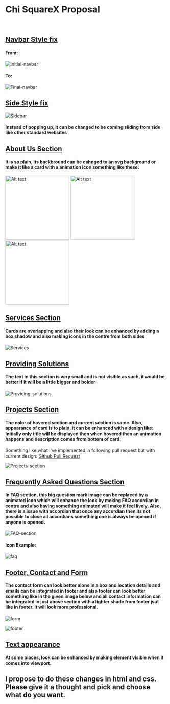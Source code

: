 # Chi SquareX Proposal

<br>

## <u>Navbar Style fix</u>

#### From:

![Initial-navbar](./navbari.gif)

#### To:

![Final-navbar](./navbarf.gif)

## <u>Side Style fix</u>

![Sidebar](./sidebar.gif)

#### Instead of popping up, it can be changed to be coming sliding from side like other standard websites

## <u>About Us Section</u>

#### It is so plain, its backbround can be cahnged to an svg background or make it like a card with a animation icon something like these:

<img src="brain.gif" alt="Alt text" width="200" height="200">
<img src="icon1.gif" alt="Alt text" width="200" height="200">
<img src="icon2.gif" alt="Alt text" width="200" height="200">

## <u>Services Section</u>

#### Cards are overlapping and also their look can be enhanced by adding a box shadow and also making icons in the centre from both sides

![Services](./services.png)

## <u>Providing Solutions</u>

#### The text in this section is very small and is not visible as such, it would be better if it will be a little bigger and bolder

![Providing-solutions](./providing-solutions.png)

## <u>Projects Section</u>

#### The color of hovered section and current section is same. Also, appearance of card is to plain, it can be enhanced with a design like: Initially only title will be displayed then when hovered then an animation happens and description comes from bottom of card.

Something like what I've implemented in following pull request but with current design: [Github Pull Request](https://github.com/AlgoManiacZ/AlgoManiacZ_Revamped/pull/67)

![Projects-section](./projects.png)

## <u>Frequently Asked Questions Section</u>

#### In FAQ section, this big question mark image can be replaced by a animated icon which will enhance the look by meking FAQ accordian in centre and also having something animated will make it feel lively. Also, there is a issue with accordian that once any accordian then its not possible to close all accordians something one is always be opened if anyone is opened.

![FAQ-section](./faq.png)

#### Icon Example:

![faq](./question.gif)

## <u>Footer, Contact and Form</u>

#### The contact form can look better alone in a box and location details and emails can be integrated in footer and also footer can look better something like in the given image below and all contact information can be integrated in just above section with a lighter shade from footer jsut like in footer. It will look more professional.

![form](./form.png)

![footer](./footer.png)

## <u>Text appearance</u>

#### At some places, look can be enhanced by making element visible when it comes into viewport.

## I propose to do these changes in html and css. Please give it a thought and pick and choose what do you want.
